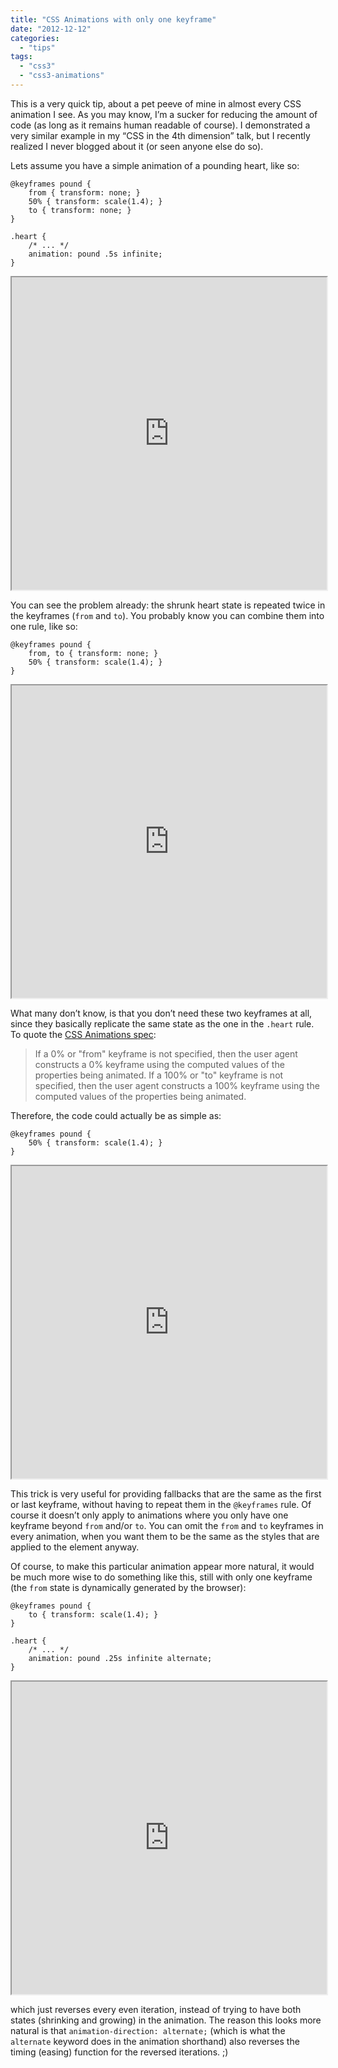 ```yaml
---
title: "CSS Animations with only one keyframe"
date: "2012-12-12"
categories: 
  - "tips"
tags: 
  - "css3"
  - "css3-animations"
---
```


This is a very quick tip, about a pet peeve of mine in almost every CSS animation I see. As you may know, I’m a sucker for reducing the amount of code (as long as it remains human readable of course). I demonstrated a very similar example in my “CSS in the 4th dimension” talk, but I recently realized I never blogged about it (or seen anyone else do so).

Lets assume you have a simple animation of a pounding heart, like so:

```
@keyframes pound {
	from { transform: none; }
	50% { transform: scale(1.4); }
	to { transform: none; }
}

.heart {
	/* ... */
	animation: pound .5s infinite;
}
```

<iframe src="http://dabblet.com/gist/4268782/a7d1b285a6af0a0183f94079ab310217c1076275" style="width:100%; height:500px"></iframe>

You can see the problem already: the shrunk heart state is repeated twice in the keyframes (`from` and `to`). You probably know you can combine them into one rule, like so:

```
@keyframes pound {
	from, to { transform: none; }
	50% { transform: scale(1.4); }
}
```

<iframe src="http://dabblet.com/gist/4268782/b8beab24426225097410b9b159d27a5cf7e4e3fd" style="width:100%; height:500px"></iframe>

What many don’t know, is that you don’t need these two keyframes at all, since they basically replicate the same state as the one in the `.heart` rule. To quote the [CSS Animations spec](http://www.w3.org/TR/css3-animations/#keyframes):

> If a 0% or "from" keyframe is not specified, then the user agent constructs a 0% keyframe using the computed values of the properties being animated. If a 100% or "to" keyframe is not specified, then the user agent constructs a 100% keyframe using the computed values of the properties being animated.

Therefore, the code could actually be as simple as:

```
@keyframes pound {
	50% { transform: scale(1.4); }
}
```

<iframe src="http://dabblet.com/gist/4268782/b7849dbbd47761cf352fe7e0740c4bc227824f61" style="width:100%; height:500px"></iframe>

This trick is very useful for providing fallbacks that are the same as the first or last keyframe, without having to repeat them in the `@keyframes` rule. Of course it doesn’t only apply to animations where you only have one keyframe beyond `from` and/or `to`. You can omit the `from` and `to` keyframes in every animation, when you want them to be the same as the styles that are applied to the element anyway.

Of course, to make this particular animation appear more natural, it would be much more wise to do something like this, still with only one keyframe (the `from` state is dynamically generated by the browser):

```
@keyframes pound {
	to { transform: scale(1.4); }
}

.heart {
	/* ... */
	animation: pound .25s infinite alternate;
}
```

<iframe src="http://dabblet.com/gist/4268782" style="width:100%; height:500px"></iframe>

which just reverses every even iteration, instead of trying to have both states (shrinking and growing) in the animation. The reason this looks more natural is that `animation-direction: alternate;` (which is what the `alternate` keyword does in the animation shorthand) also reverses the timing (easing) function for the reversed iterations. ;)
